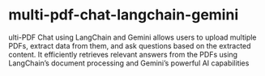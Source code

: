 # multi-pdf-chat-langchain-gemini


ulti-PDF Chat using LangChain and Gemini allows users to upload multiple PDFs, extract data from them, and ask questions based on the extracted content. 
It efficiently retrieves relevant answers from the PDFs using LangChain’s document processing and Gemini’s powerful AI capabilities
